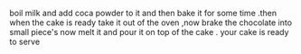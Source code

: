 boil milk and add coca powder to it and then bake it for some time .then when the cake is ready take it out of
the oven ,now brake the chocolate into small piece's now melt it and pour it on top of the cake . your cake is ready to serve